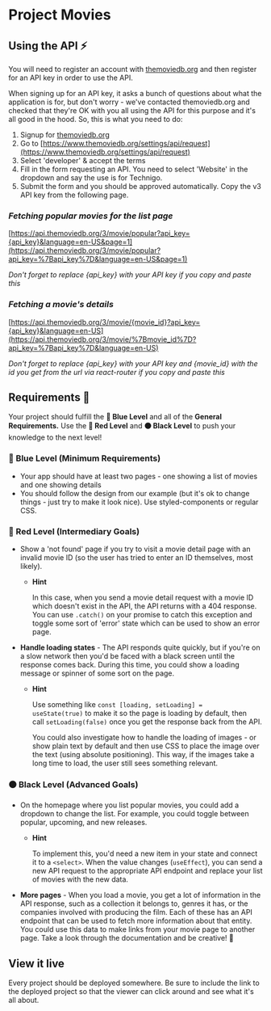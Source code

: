 # Project Movies

## Using the API ⚡️

You will need to register an account with [themoviedb.org](https://www.themoviedb.org/) and then register for an API key in order to use the API.

When signing up for an API key, it asks a bunch of questions about what the application is for, but don't worry - we've contacted themoviedb.org and checked that they're OK with you all using the API for this purpose and it's all good in the hood. So, this is what you need to do:

1. Signup for [themoviedb.org](https://www.themoviedb.org/account/signup)
2. Go to [https://www.themoviedb.org/settings/api/request](https://www.themoviedb.org/settings/api/request)
3. Select 'developer' & accept the terms
4. Fill in the form requesting an API. You need to select 'Website' in the dropdown and say the use is for Technigo.
5. Submit the form and you should be approved automatically. Copy the v3 API key from the following page.

### *Fetching popular movies for the list page*

[https://api.themoviedb.org/3/movie/popular?api_key={api_key}&language=en-US&page=1](https://api.themoviedb.org/3/movie/popular?api_key=%7Bapi_key%7D&language=en-US&page=1)

*Don't forget to replace {api_key} with your API key if you copy and paste this*

### *Fetching a movie's details*

[https://api.themoviedb.org/3/movie/{movie_id}?api_key={api_key}&language=en-US](https://api.themoviedb.org/3/movie/%7Bmovie_id%7D?api_key=%7Bapi_key%7D&language=en-US)

*Don't forget to replace {api_key} with your API key and {movie_id} with the id you get from the url via react-router if you copy and paste this*

## Requirements 🧪

Your project should fulfill the **🔵  Blue Level** and all of the **General Requirements.** Use the **🔴  Red Level** and **⚫  Black Level** to push your knowledge to the next level!

### **🔵  Blue Level (Minimum Requirements)**

- Your app should have at least two pages - one showing a list of movies and one showing details
- You should follow the design from our example (but it's ok to change things - just try to make it look nice). Use styled-components or regular CSS.

### **🔴  Red Level (Intermediary Goals)**

- Show a 'not found' page if you try to visit a movie detail page with an invalid movie ID (so the user has tried to enter an ID themselves, most likely).
    - **Hint**
        
        In this case, when you send a movie detail request with a movie ID which doesn't exist in the API, the API returns with a 404 response. You can use `.catch()` on your promise to catch this exception and toggle some sort of 'error' state which can be used to show an error page.
        
- **Handle loading states** - The API responds quite quickly, but if you're on a slow network then you'd be faced with a black screen until the response comes back. During this time, you could show a loading message or spinner of some sort on the page.
    - **Hint**
        
        Use something like `const [loading, setLoading] = useState(true)` to make it so the page is loading by default, then call `setLoading(false)` once you get the response back from the API.
        
        You could also investigate how to handle the loading of images - or show plain text by default and then use CSS to place the image over the text (using absolute positioning). This way, if the images take a long time to load, the user still sees something relevant.
        

### **⚫  Black Level (Advanced Goals)**

- On the homepage where you list popular movies, you could add a dropdown to change the list. For example, you could toggle between popular, upcoming, and new releases.
    - **Hint**
        
        To implement this, you'd need a new item in your state and connect it to a `<select>`. When the value changes (`useEffect`), you can send a new API request to the appropriate API endpoint and replace your list of movies with the new data.
        
- **More pages** - When you load a movie, you get a lot of information in the API response, such as a collection it belongs to, genres it has, or the companies involved with producing the film. Each of these has an API endpoint that can be used to fetch more information about that entity. You could use this data to make links from your movie page to another page. Take a look through the documentation and be creative! 🎨

## View it live

Every project should be deployed somewhere. Be sure to include the link to the deployed project so that the viewer can click around and see what it's all about.
